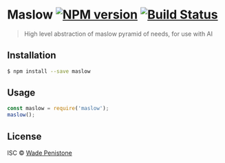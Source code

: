 # Maslow [![NPM version](https://badge.fury.io/js/maslow.svg)](https://npmjs.org/package/maslow) [![Build Status](https://travis-ci.org/Truemedia/maslow.svg?branch=master)](https://travis-ci.org/Truemedia/maslow)

> High level abstraction of maslow pyramid of needs, for use with AI

## Installation

```sh
$ npm install --save maslow
```

## Usage

```js
const maslow = require('maslow');
maslow();
```

## License

ISC © [Wade Penistone](https://github.com/Truemedia/maslow)
